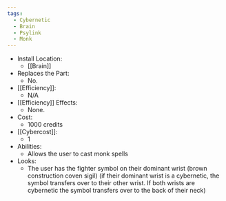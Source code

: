 ```yaml
---
tags:
  - Cybernetic
  - Brain
  - Psylink
  - Monk
---
```

* Install Location:
	* [[Brain]]
* Replaces the Part:
	* No.
* [[Efficiency]]:
	* N/A
* [[Efficiency]] Effects:
	- None.
* Cost:
	* 1000 credits
* [[Cybercost]]:
	* 1
* Abilities:
	* Allows the user to cast monk spells
* Looks:
	* The user has the fighter symbol on their dominant wrist (brown construction coven sigil) (if their dominant wrist is a cybernetic, the symbol transfers over to their other wrist. If both wrists are cybernetic the symbol transfers over to the back of their neck)